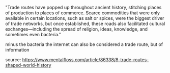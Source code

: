 "Trade routes have popped up throughout ancient history, stitching places of production to places of commerce. Scarce commodities that were only available in certain locations, such as salt or spices, were the biggest driver of trade networks, but once established, these roads also facilitated cultural exchanges—including the spread of religion, ideas, knowledge, and sometimes even bacteria."

minus the bacteria the internet can also be considered a trade route, but of information

source: https://www.mentalfloss.com/article/86338/8-trade-routes-shaped-world-history